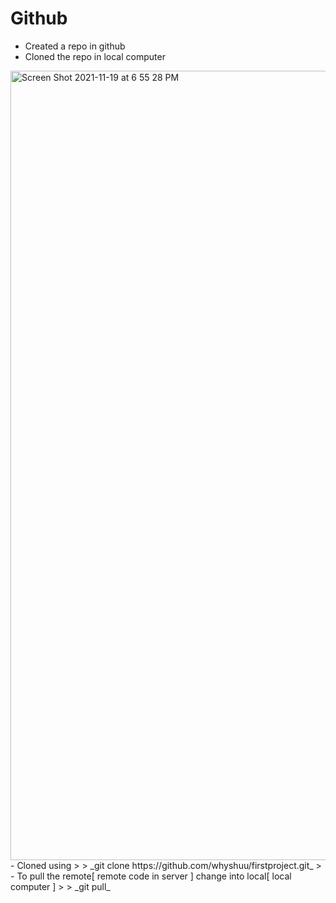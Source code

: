 # Github

- Created a repo in github
- Cloned the repo in local computer
<img width="1263" alt="Screen Shot 2021-11-19 at 6 55 28 PM" src="https://user-images.githubusercontent.com/94725289/142708383-d42158e0-f36e-47b4-89c4-a2150b9b3819.png">
- Cloned using 
>
> _git clone https://github.com/whyshuu/firstproject.git_
> 
- To pull the remote[ remote code in server ] change into local[ local computer ]
>
> _git pull_ 
